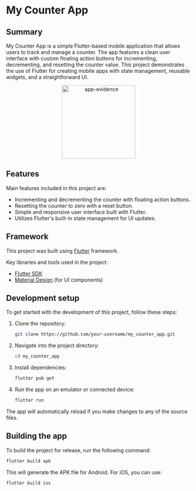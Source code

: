 # My Counter App

## Summary

My Counter App is a simple Flutter-based mobile application that allows users to track and manage a counter. The app features a clean user interface with custom floating action buttons for incrementing, decrementing, and resetting the counter value. This project demonstrates the use of Flutter for creating mobile apps with state management, reusable widgets, and a straightforward UI.  

<p align="center">
  <img src="https://media.discordapp.net/attachments/1313723409972330536/1313723480247631932/counter_app_evidence.png?ex=67512bd5&is=674fda55&hm=32e33877a4b780b2d2429ebc6edc26a432f9ea88b8b6557529fec297430c8349&=&format=webp&quality=lossless&width=315&height=700" alt="app-evidence" width="200"/>
</p>  

## Features

Main features included in this project are:

- Incrementing and decrementing the counter with floating action buttons.
- Resetting the counter to zero with a reset button.
- Simple and responsive user interface built with Flutter.
- Utilizes Flutter's built-in state management for UI updates.

## Framework

This project was built using [Flutter](https://flutter.dev/) framework.

Key libraries and tools used in the project:
- [Flutter SDK](https://flutter.dev/docs/get-started/install)
- [Material Design](https://material.io/develop/flutter) (for UI components)

## Development setup

To get started with the development of this project, follow these steps:

1. Clone the repository:
    ```bash
    git clone https://github.com/your-username/my_counter_app.git
    ```

2. Navigate into the project directory:
    ```bash
    cd my_counter_app
    ```

3. Install dependencies:
    ```bash
    flutter pub get
    ```

4. Run the app on an emulator or connected device:
    ```bash
    flutter run
    ```

The app will automatically reload if you make changes to any of the source files.

## Building the app

To build the project for release, run the following command:

```bash
flutter build apk
```

This will generate the APK file for Android. For iOS, you can use:    
```bash
flutter build ios
```
